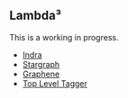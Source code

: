 ## Lambda³

This is a working in progress.

* [Indra](http://lambda3.org/Indra)
* [Stargraph](http://lambda3.org/Stargraph)
* [Graphene](http://lambda3.org/Graphene)
* [Top Level Tagger](TopLevelTagger)
